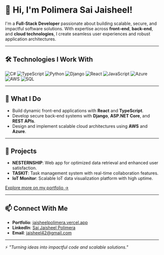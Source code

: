 # 👋 Hi, I'm Polimera Sai Jaisheel!

I'm a **Full-Stack Developer** passionate about building scalable, secure, and impactful software solutions. With expertise across **front-end**, **back-end**, and **cloud technologies**, I create seamless user experiences and robust application architectures.

---

## 🛠 **Technologies I Work With**
<p align="left">
  <img src="https://img.shields.io/badge/C%23-239120?style=for-the-badge&logo=c-sharp&logoColor=white" alt="C#" />
  <img src="https://img.shields.io/badge/TypeScript-007ACC?style=for-the-badge&logo=typescript&logoColor=white" alt="TypeScript" />
  <img src="https://img.shields.io/badge/Python-3776AB?style=for-the-badge&logo=python&logoColor=white" alt="Python" />
  <img src="https://img.shields.io/badge/Django-092E20?style=for-the-badge&logo=django&logoColor=white" alt="Django" />
  <img src="https://img.shields.io/badge/React-20232A?style=for-the-badge&logo=react&logoColor=61DAFB" alt="React" />
  <img src="https://img.shields.io/badge/JavaScript-F7DF1E?style=for-the-badge&logo=javascript&logoColor=black" alt="JavaScript" />
  <img src="https://img.shields.io/badge/Azure-0078D4?style=for-the-badge&logo=microsoftazure&logoColor=white" alt="Azure" />
  <img src="https://img.shields.io/badge/AWS-232F3E?style=for-the-badge&logo=amazonaws&logoColor=white" alt="AWS" />
  <img src="https://img.shields.io/badge/SQL-CC2927?style=for-the-badge&logo=microsoftsqlserver&logoColor=white" alt="SQL" />
</p>

---

## 🚀 **What I Do**
- Build dynamic front-end applications with **React** and **TypeScript**.
- Develop secure back-end systems with **Django**, **ASP.NET Core**, and **REST APIs**.
- Design and implement scalable cloud architectures using **AWS** and **Azure**.

---

## 🚀 **Projects**
- **NESTERNSHIP**: Web app for optimized data retrieval and enhanced user satisfaction.
- **TASKIT**: Task management system with real-time collaboration features.
- **IoT Monitor**: Scalable IoT data visualization platform with high uptime.

[Explore more on my portfolio →](https://jaisheelpolimera.vercel.app/)

---

## 📫 **Connect With Me**
- **Portfolio**: [jaisheelpolimera.vercel.app](https://jaisheelpolimera.vercel.app/)
- **LinkedIn**: [Sai Jaisheel Polimera](https://www.linkedin.com/in/sai-jaisheel-polimera-4a170a1b8/)
- **Email**: [jaisheel42@gmail.com](mailto:jaisheel42@gmail.com)

---

⚡ *"Turning ideas into impactful code and scalable solutions."*
